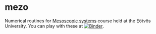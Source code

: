 # mezo
Numerical routines for [Mesoscopic systems](http://oroszl.web.elte.hu/mezo/) course held at the Eötvös University.
You can play with these at [![Binder](https://mybinder.org/badge.svg)](https://mybinder.org/v2/gh/oroszl/mezo/master).
